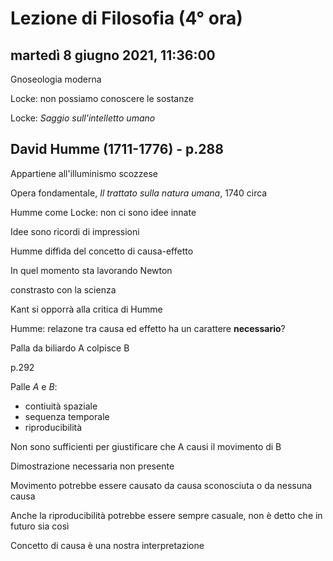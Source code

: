 # Lezione di Filosofia (4° ora)

## martedì 8 giugno 2021, 11:36:00

Gnoseologia moderna

Locke: non possiamo conoscere le sostanze

Locke: _Saggio sull'intelletto umano_

## David Humme (1711-1776) - p.288

Appartiene all'illuminismo scozzese

Opera fondamentale, _Il trattato sulla natura umana_, 1740 circa

Humme come Locke: non ci sono idee innate


Idee sono ricordi di impressioni

Humme diffida del concetto di causa-effetto

In quel momento sta lavorando Newton

constrasto con la scienza

Kant si opporrà alla critica di Humme

Humme: relazone tra causa ed effetto ha un carattere **necessario**?

Palla da biliardo A colpisce B

p.292

Palle $A$ e $B$:
* contiuità spaziale
* sequenza temporale
* riproducibilità

Non sono sufficienti per giustificare che A causi il movimento di B

Dimostrazione necessaria non presente

Movimento potrebbe essere causato da causa sconosciuta o da nessuna causa


Anche la riproducibilità potrebbe essere sempre casuale, non è detto che in futuro sia così

Concetto di causa è una nostra interpretazione
<!--stackedit_data:
eyJoaXN0b3J5IjpbLTE2OTM1ODQ1NDddfQ==
-->